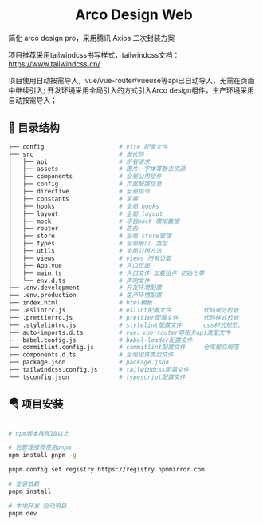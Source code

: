 <h1 style="text-align:center">
    Arco Design Web
</h1>

简化 arco design pro，采用腾讯 Axios 二次封装方案

项目推荐采用tailwindcss书写样式，tailwindcss文档：https://www.tailwindcss.cn/

项目使用自动按需导入，vue/vue-router/vueuse等api已自动导入，无需在页面中继续引入; 
开发环境采用全局引入的方式引入Arco design组件，生产环境采用自动按需导入；

## 🌈 目录结构

```sh
├── config                     # vite 配置文件
├── src                        # 源代码
│   ├── api                    # 所有请求
│   ├── assets                 # 图片、字体等静态资源
│   ├── components             # 全局公用组件
│   ├── config                 # 页面配置信息
│   ├── directive              # 全局指令
│   ├── constants              # 常量
│   ├── hooks                  # 全局 hooks
│   ├── layout                 # 全局 layout
│   ├── mock                   # 项目mock 模拟数据
│   ├── router                 # 路由
│   ├── store                  # 全局 store管理
│   ├── types                  # 全局接口、类型
│   ├── utils                  # 全局公用方法
│   ├── views                  # views 所有页面
│   ├── App.vue                # 入口页面
│   ├── main.ts                # 入口文件 加载组件 初始化等
│   └── env.d.ts               # 声明文件
├── .env.development           # 开发环境配置
├── .env.production            # 生产环境配置
├── index.html                 # html模板
├── .eslintrc.js               # eslint配置文件         代码规范检查
├── .prettierrc.js             # prettier配置文件       代码样式检查
├── .stylelintrc.js            # stylelint配置文件      css样式规范、
├── auto-imports.d.ts          # vue、vue-router等相关api类型文件
├── babel.config.js            # babel-loader配置文件
├── commitlint.config.js       # commitlint配置文件     仓库提交规范
├── components.d.ts            # 全局组件类型文件
├── package.json               # package.json
├── tailwindcss.config.js      # tailwindcss配置文件
└── tsconfig.json              # typescript配置文件
```

## 🪂 项目安装

```sh

# npm版本推荐18以上

# 包管理推荐使用pnpm
npm install pnpm -g

pnpm config set registry https://registry.npmmirror.com

# 安装依赖 
pnpm install 

# 本地开发 启动项目
pnpm dev
```

